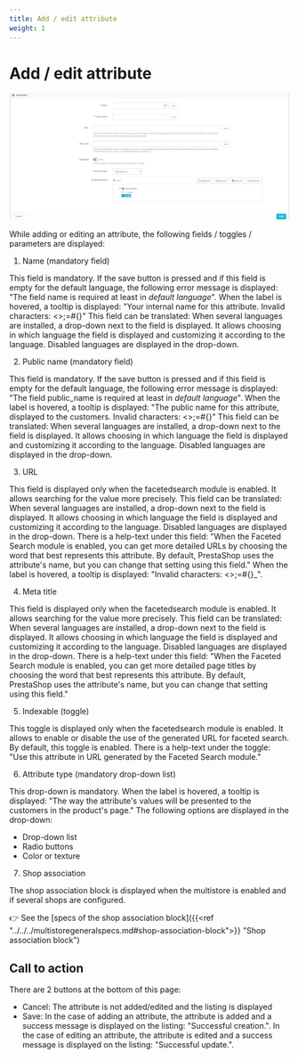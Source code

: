 ```yaml
---
title: Add / edit attribute
weight: 1
---
```

# Add / edit attribute

![Attribute1](/img/attribute1.png)


While adding or editing an attribute, the following fields / toggles / parameters are displayed:

1) Name (mandatory field)

This field is mandatory. If the save button is pressed and if this field is empty for the default language, the following error message is displayed: "The field name is required at least in _default language_".
When the label is hovered, a tooltip is displayed: "Your internal name for this attribute. Invalid characters: <>;=#{}"
This field can be translated: When several languages are installed, a drop-down next to the field is displayed. It allows choosing in which language the field is displayed and customizing it according to the language. Disabled languages are displayed in the drop-down. 

2) Public name (mandatory field)

This field is mandatory. If the save button is pressed and if this field is empty for the default language, the following error message is displayed: "The field public_name is required at least in _default language_".
When the label is hovered, a tooltip is displayed: "The public name for this attribute, displayed to the customers. Invalid characters: <>;=#{}"
This field can be translated: When several languages are installed, a drop-down next to the field is displayed. It allows choosing in which language the field is displayed and customizing it according to the language. Disabled languages are displayed in the drop-down. 

3) URL 

This field is displayed only when the facetedsearch module is enabled. It allows searching for the value more precisely. 
This field can be translated: When several languages are installed, a drop-down next to the field is displayed. It allows choosing in which language the field is displayed and customizing it according to the language. Disabled languages are displayed in the drop-down. 
There is a help-text under this field: "When the Faceted Search module is enabled, you can get more detailed URLs by choosing the word that best represents this attribute. By default, PrestaShop uses the attribute's name, but you can change that setting using this field."
When the label is hovered, a tooltip is displayed: "Invalid characters: <>;=#{}_".

4) Meta title 

This field is displayed only when the facetedsearch module is enabled. It allows searching for the value more precisely. 
This field can be translated: When several languages are installed, a drop-down next to the field is displayed. It allows choosing in which language the field is displayed and customizing it according to the language. Disabled languages are displayed in the drop-down. 
There is a help-text under this field: "When the Faceted Search module is enabled, you can get more detailed page titles by choosing the word that best represents this attribute. By default, PrestaShop uses the attribute's name, but you can change that setting using this field."

5) Indexable (toggle)

This toggle is displayed only when the facetedsearch module is enabled. It allows to enable or disable the use of the generated URL for faceted search. By default, this toggle is enabled. There is a help-text under the toggle: "Use this attribute in URL generated by the Faceted Search module."

6) Attribute type (mandatory drop-down list)

This drop-down is mandatory. 
When the label is hovered, a tooltip is displayed: "The way the attribute's values will be presented to the customers in the product's page."
The following options are displayed in the drop-down: 
 - Drop-down list
 - Radio buttons
 - Color or texture

7) Shop association 
 
The shop association block is displayed when the multistore is enabled and if several shops are configured.

👉 See the [specs of the shop association block]({{<ref "../../../multistoregeneralspecs.md#shop-association-block">}} "Shop association block") 

 ## Call to action 
 There are 2 buttons at the bottom of this page: 
 - Cancel: The attribute is not added/edited and the listing is displayed
 - Save: In the case of adding an attribute, the attribute is added and a success message is displayed on the listing: "Successful creation.". In the case of editing an attribute, the attribute is edited and a success message is displayed on the listing: "Successful update.".
